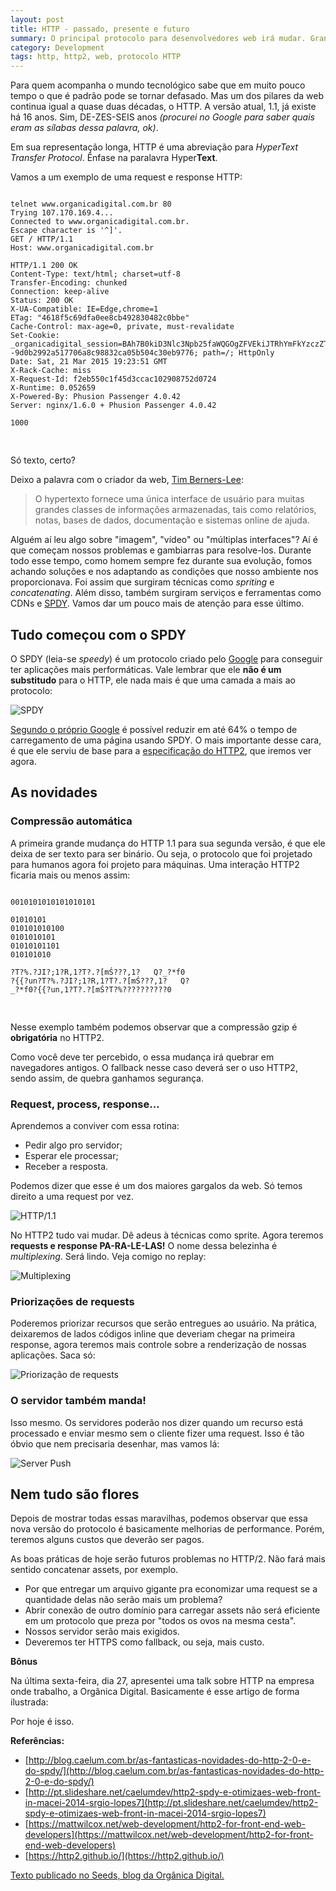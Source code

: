 ```yaml
---
layout: post
title: HTTP - passado, presente e futuro
summary: O principal protocolo para desenvolvedores web irá mudar. Grandes mudanças de performance. Um pouco de história, como ele funciona atualmente e o futuro com o HTTP 2.
category: Development
tags: http, http2, web, protocolo HTTP
---
```


Para quem acompanha o mundo tecnológico sabe que em muito pouco tempo o que é padrão pode se tornar defasado. Mas um dos pilares da web continua igual a quase duas décadas, o HTTP. A versão atual, 1.1, já existe há 16 anos. Sim, DE-ZES-SEIS anos *(procurei no Google para saber quais eram as sílabas dessa palavra, ok)*. 

Em sua representação longa, HTTP é uma abreviação para *HyperText Transfer Protocol*. Ênfase na paralavra Hyper<strong>Text</strong>. 

Vamos a um exemplo de uma request e response HTTP:

<pre>
<code class="language-http">
telnet www.organicadigital.com.br 80
Trying 107.170.169.4...
Connected to www.organicadigital.com.br.
Escape character is '^]'.
GET / HTTP/1.1
Host: www.organicadigital.com.br

HTTP/1.1 200 OK
Content-Type: text/html; charset=utf-8
Transfer-Encoding: chunked
Connection: keep-alive
Status: 200 OK
X-UA-Compatible: IE=Edge,chrome=1
ETag: "4618f5c69dfa0ee8cb492830482c0bbe"
Cache-Control: max-age=0, private, must-revalidate
Set-Cookie: _organicadigital_session=BAh7B0kiD3Nlc3Npb25faWQGOgZFVEkiJTRhYmFkYzczZTlkZDkwNWNlZmI0ZjljZWJjNGQ3OGI2BjsAVEkiEF9jc3JmX3Rva2VuBjsARkkiMW81aUF1dnlZeHBZaXpzOE9GalNyYXkvMHVudHF4SGlTQ0tmVHVxVFh6OUE9BjsARg%3D%3D--9d0b2992a517706a8c98832ca05b504c30eb9776; path=/; HttpOnly
Date: Sat, 21 Mar 2015 19:23:51 GMT
X-Rack-Cache: miss
X-Request-Id: f2eb550c1f45d3ccac102908752d0724
X-Runtime: 0.052659
X-Powered-By: Phusion Passenger 4.0.42
Server: nginx/1.6.0 + Phusion Passenger 4.0.42

1000
<!DOCTYPE html>
</code>
</pre>

Só texto, certo?

Deixo a palavra com o criador da web, [Tim Berners-Lee](http://www.w3.org/People/Berners-Lee/):

> O hypertexto fornece uma única interface de usuário para muitas grandes classes de informações armazenadas, tais como relatórios, notas, bases de dados, documentação e sistemas online de ajuda.

Alguém aí leu algo sobre "imagem", "vídeo" ou "múltiplas interfaces"? Aí é que começam nossos problemas e gambiarras para resolve-los. Durante todo esse tempo, como homem sempre fez durante sua evolução, fomos achando soluções e nos adaptando as condições que nosso ambiente nos proporcionava. Foi assim que surgiram técnicas como *spriting* e *concatenating*. Além disso, também surgiram serviços e ferramentas como CDNs e [SPDY](http://www.chromium.org/spdy). Vamos dar um pouco mais de atenção para esse último.

## Tudo começou com o SPDY

O SPDY (leia-se *speedy*) é um protocolo criado pelo [Google](http://www.google.com) para conseguir ter aplicações mais performáticas. Vale lembrar que ele **não é um substitudo** para o HTTP, ele nada mais é que uma camada a mais ao protocolo:

![SPDY](http://i.imgur.com/CR2xTkD.jpg?1)

[Segundo o próprio Google](http://www.chromium.org/spdy/spdy-whitepaper) é possível reduzir em até 64% o tempo de carregamento de uma página usando SPDY. O mais importante desse cara, é que ele serviu de base para a [especificação do HTTP2](http://http2.github.io/), que iremos ver agora.

## As novidades

### Compressão automática

A primeira grande mudança do HTTP 1.1 para sua segunda versão, é que ele deixa de ser texto para ser binário. Ou seja, o protocolo que foi projetado para humanos agora foi projeto para máquinas. Uma interação HTTP2 ficaria mais ou menos assim:

<pre>
<code class="language-http">
0010101010101010101

01010101
010101010100
0101010101
01010101101
010101010

?T?%.?JI?;1?R,1?T?.?[mŚ???,1?   Q?_?*f0
?{{?un?T?%.?JI?;1?R,1?T?.?[mŚ???,1?   Q?
_?*f0?{{?un,1?T?.?[mŚ?T?%??????????0
  
</code>
</pre>

Nesse exemplo também podemos observar que a compressão gzip é **obrigatória** no HTTP2.

Como você deve ter percebido, o essa mudança irá quebrar em navegadores antigos. O fallback nesse caso deverá ser o uso HTTP2, sendo assim, de quebra ganhamos segurança.

### Request, process, response...

Aprendemos a conviver com essa rotina:

- Pedir algo pro servidor;
- Esperar ele processar;
- Receber a resposta.

Podemos dizer que esse é um dos maiores gargalos da web. Só temos direito a uma request por vez.

![HTTP/1.1](http://i.imgur.com/qsoGVRW.jpg?1)

No HTTP2 tudo vai mudar. Dê adeus à técnicas como sprite. Agora teremos **requests e response PA-RA-LE-LAS!** O nome dessa belezinha é *multiplexing*. Será lindo. Veja comigo no replay:

![Multiplexing](http://i.imgur.com/FBRkNC9.jpg?1)

### Priorizações de requests

Poderemos priorizar recursos que serão entregues ao usuário. Na prática, deixaremos de lados códigos inline que deveriam chegar na primeira response, agora teremos mais controle sobre a renderização de nossas aplicações. Saca só:

![Priorização de requests](http://i.imgur.com/gAPdaUR.jpg?1)

### O servidor também manda!

Isso mesmo. Os servidores poderão nos dizer quando um recurso está processado e enviar mesmo sem o cliente fizer uma request. Isso é tão óbvio que nem precisaria desenhar, mas vamos lá:

![Server Push](http://i.imgur.com/U7mFAbG.jpg?1)

## Nem tudo são flores

Depois de mostrar todas essas maravilhas, podemos observar que essa nova versão do protocolo é basicamente melhorias de performance. Porém, teremos alguns custos que deverão ser pagos.

As boas práticas de hoje serão futuros problemas no HTTP/2. Não fará mais sentido concatenar assets, por exemplo. 

- Por que entregar um arquivo gigante pra economizar uma request se a quantidade delas não serão mais um problema?
- Abrir conexão de outro domínio para carregar assets não será eficiente em um protocolo que preza por "todos os ovos na mesma cesta".
- Nossos servidor serão mais exigidos.
- Deveremos ter HTTPS como fallback, ou seja, mais custo.

**Bônus**

Na última sexta-feira, dia 27, apresentei uma talk sobre HTTP na empresa onde trabalho, a Orgânica Digital. Basicamente é esse artigo de forma ilustrada:

<script async class="speakerdeck-embed" data-id="f73c06a98c284f379bdc8825613cdd5e" data-ratio="1.77777777777778" src="//speakerdeck.com/assets/embed.js"></script>

Por hoje é isso.

**Referências:**

- [http://blog.caelum.com.br/as-fantasticas-novidades-do-http-2-0-e-do-spdy/](http://blog.caelum.com.br/as-fantasticas-novidades-do-http-2-0-e-do-spdy/)
- [http://pt.slideshare.net/caelumdev/http2-spdy-e-otimizaes-web-front-in-macei-2014-srgio-lopes7](http://pt.slideshare.net/caelumdev/http2-spdy-e-otimizaes-web-front-in-macei-2014-srgio-lopes7)
- [https://mattwilcox.net/web-development/http2-for-front-end-web-developers](https://mattwilcox.net/web-development/http2-for-front-end-web-developers)
- [https://http2.github.io/](https://http2.github.io/) 

[Texto publicado no Seeds, blog da Orgânica Digital.](http://seeds.organicadigital.com/post/115022491735/http-passado-presente-e-futuro)
